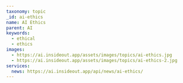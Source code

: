 ```yaml
---
taxonomy: topic
_id: ai-ethics
name: AI Ethics
parent: AI
keywords:
  - ethical
  - ethics
images:
  - https://ai.insideout.app/assets/images/topics/ai-ethics.jpg
  - https://ai.insideout.app/assets/images/topics/ai-ethics-2.jpg
services:
  news: https://ai.insideout.app/api/news/ai-ethics/
---
```

